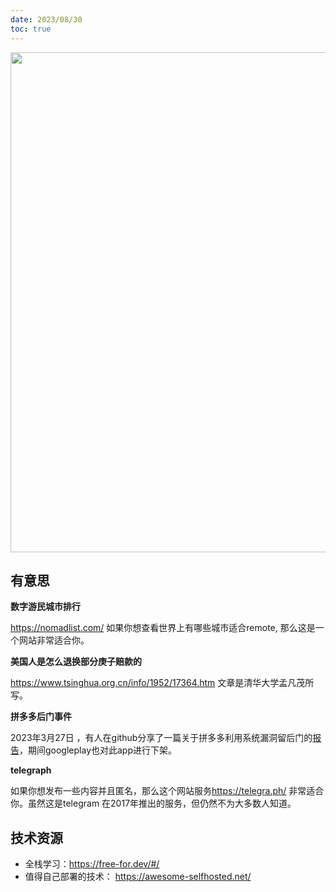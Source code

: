 ```yaml
---
date: 2023/08/30
toc: true
---
```


<img src="https://unsplash.it/800/400/?random" width="800" />


## 有意思
**数字游民城市排行**

<https://nomadlist.com/> 如果你想查看世界上有哪些城市适合remote, 那么这是一个网站非常适合你。

**美国人是怎么退换部分庚子赔款的**

 https://www.tsinghua.org.cn/info/1952/17364.htm 文章是清华大学孟凡茂所写。

**拼多多后门事件**

2023年3月27日 ，有人在github分享了一篇关于拼多多利用系统漏洞留后门的[报告](https://github.com/davincifans101/pinduoduo_backdoor_detailed_report/blob/main/report_cn.pdf)，期间googleplay也对此app进行下架。

**telegraph**

如果你想发布一些内容并且匿名，那么这个网站服务<https://telegra.ph/> 非常适合你。虽然这是telegram 在2017年推出的服务，但仍然不为大多数人知道。

## 技术资源
- 全栈学习：https://free-for.dev/#/
- 值得自己部署的技术： https://awesome-selfhosted.net/
